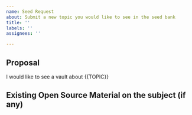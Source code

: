 ```yaml
---
name: Seed Request
about: Submit a new topic you would like to see in the seed bank
title: ''
labels: ''
assignees: ''

---
```


<!--
 Do not Remove this block!

 Select something by placing an 'x' or 'X' inside the brackets.

 Needed for Auto labeling:
 issue_labeler_regex_version=1

 - [X] Seed
 - [X] Feature Request
 -->

## Proposal
<!-- What topic would you like the vault to be about? -->

I would like to see a vault about {{TOPIC}}

## Existing Open Source Material on the subject (if any)

<!-- What are good sources of knowledge that we can use to bootstrap the vault? Creative commons license content is preferred. eg. [og-aws](https://github.com/open-guides/og-aws/blob/master/LICENSE.txt) -->
